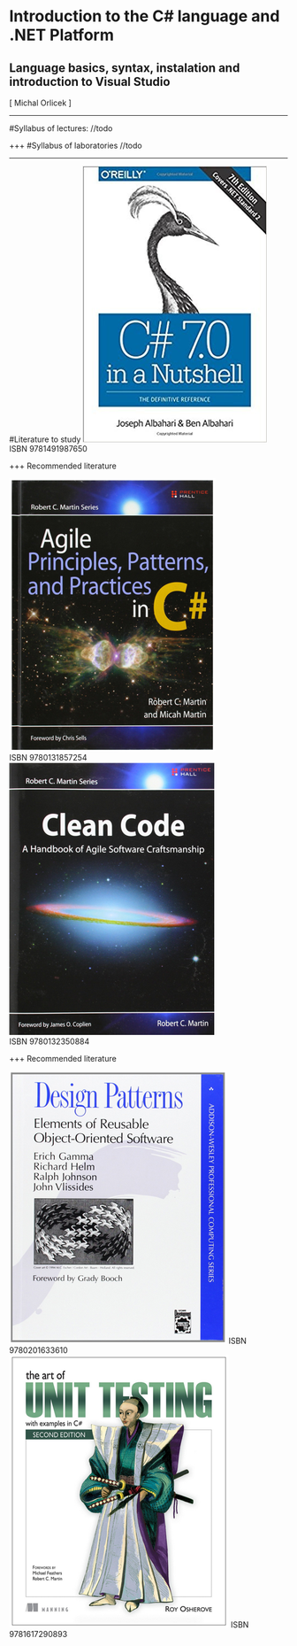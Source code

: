 # Introduction to the C# language and .NET Platform
## Language basics, syntax, instalation and introduction to Visual Studio
<div class="right">
[ Michal Orlicek <xorlic00@stud.fit.vutbr.cz> ]
</div>

---
#Syllabus of lectures:
//todo

+++
#Syllabus of laboratories
//todo

---
#Literature to study
<img src="/Lectures/Lecture01/Assets/img/CsharpinNutshell.jpg" />
</br>ISBN 9781491987650

+++
Recommended literature
<div class="left">
    <img src="/Lectures/Lecture01/Assets/img/PrincipesPatternsPracticesinCsharp.png" />
    </br>ISBN 9780131857254
</div>
<div class="right">
    <img src="/Lectures/Lecture01/Assets/img/CleanCode.png" />
    </br>ISBN 9780132350884
</div>

+++
Recommended literature
<div class="left">
    <img src="/Lectures/Lecture01/Assets/img/DesignPatterns.png" />
    ISBN 9780201633610
</div>
<div class="right">
    <img src="/Lectures/Lecture01/Assets/img/UnitTesting.png" />
    ISBN 9781617290893
</div>